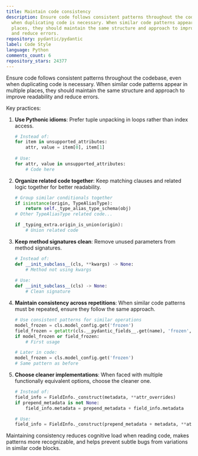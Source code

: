 ```yaml
---
title: Maintain code consistency
description: Ensure code follows consistent patterns throughout the codebase, even
  when duplicating code is necessary. When similar code patterns appear in multiple
  places, they should maintain the same structure and approach to improve readability
  and reduce errors.
repository: pydantic/pydantic
label: Code Style
language: Python
comments_count: 6
repository_stars: 24377
---
```


Ensure code follows consistent patterns throughout the codebase, even when duplicating code is necessary. When similar code patterns appear in multiple places, they should maintain the same structure and approach to improve readability and reduce errors.

Key practices:

1. **Use Pythonic idioms**: Prefer tuple unpacking in loops rather than index access.
   ```python
   # Instead of:
   for item in unsupported_attributes:
       attr, value = item[0], item[1]
       
   # Use:
   for attr, value in unsupported_attributes:
       # Code here
   ```

2. **Organize related code together**: Keep matching clauses and related logic together for better readability.
   ```python
   # Group similar conditionals together
   if isinstance(origin, TypeAliasType):
       return self._type_alias_type_schema(obj)
   # Other TypeAliasType related code...
   
   if _typing_extra.origin_is_union(origin):
       # Union related code
   ```

3. **Keep method signatures clean**: Remove unused parameters from method signatures.
   ```python
   # Instead of:
   def __init_subclass__(cls, **kwargs) -> None:
       # Method not using kwargs
       
   # Use:
   def __init_subclass__(cls) -> None:
       # Clean signature
   ```

4. **Maintain consistency across repetitions**: When similar code patterns must be repeated, ensure they follow the same approach.
   ```python
   # Use consistent patterns for similar operations
   model_frozen = cls.model_config.get('frozen')
   field_frozen = getattr(cls.__pydantic_fields__.get(name), 'frozen', False)
   if model_frozen or field_frozen:
       # First usage
   
   # Later in code:
   model_frozen = cls.model_config.get('frozen')
   # Same pattern as before
   ```

5. **Choose cleaner implementations**: When faced with multiple functionally equivalent options, choose the cleaner one.
   ```python
   # Instead of:
   field_info = FieldInfo._construct(metadata, **attr_overrides)
   if prepend_metadata is not None:
       field_info.metadata = prepend_metadata + field_info.metadata
   
   # Use:
   field_info = FieldInfo._construct(prepend_metadata + metadata, **attr_overrides)
   ```

Maintaining consistency reduces cognitive load when reading code, makes patterns more recognizable, and helps prevent subtle bugs from variations in similar code blocks.